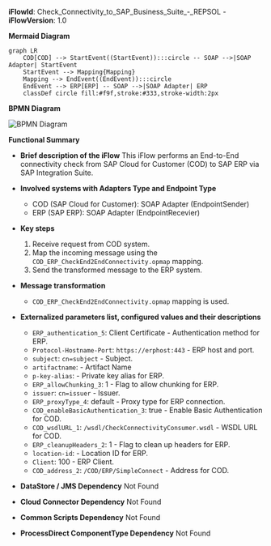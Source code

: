 **iFlowId**: Check_Connectivity_to_SAP_Business_Suite_-_REPSOL - **iFlowVersion**: 1.0

**Mermaid Diagram**
```mermaid
graph LR
    COD[COD] --> StartEvent((StartEvent)):::circle -- SOAP -->|SOAP Adapter| StartEvent
    StartEvent --> Mapping{Mapping}
    Mapping --> EndEvent((EndEvent)):::circle
    EndEvent --> ERP[ERP] -- SOAP -->|SOAP Adapter| ERP
    classDef circle fill:#f9f,stroke:#333,stroke-width:2px
```
**BPMN Diagram**

![BPMN Diagram](./Check_Connectivity_to_SAP_Business_Suite_-_REPSOL-1.0.4.png "BPMN Diagram")

**Functional Summary**
- **Brief description of the iFlow**
This iFlow performs an End-to-End connectivity check from SAP Cloud for Customer (COD) to SAP ERP via SAP Integration Suite.

- **Involved systems with Adapters Type and Endpoint Type**
    - COD (SAP Cloud for Customer): SOAP Adapter (EndpointSender)
    - ERP (SAP ERP): SOAP Adapter (EndpointRecevier)

- **Key steps**
    1.  Receive request from COD system.
    2.  Map the incoming message using the `COD_ERP_CheckEnd2EndConnectivity.opmap` mapping.
    3.  Send the transformed message to the ERP system.

- **Message transformation**
    - `COD_ERP_CheckEnd2EndConnectivity.opmap` mapping is used.

- **Externalized parameters list, configured values and their descriptions**
    - `ERP_authentication_5`: Client Certificate - Authentication method for ERP.
    - `Protocol-Hostname-Port`: `https://erphost:443` - ERP host and port.
    - `subject`: `cn=subject` - Subject.
    - `artifactname`:   - Artifact Name
    - `p-key-alias`:  - Private key alias for ERP.
    - `ERP_allowChunking_3`: 1 - Flag to allow chunking for ERP.
    - `issuer`: `cn=issuer` - Issuer.
    - `ERP_proxyType_4`: default - Proxy type for ERP connection.
    - `COD_enableBasicAuthentication_3`: true - Enable Basic Authentication for COD.
    - `COD_wsdlURL_1`: `/wsdl/CheckConnectivityConsumer.wsdl` - WSDL URL for COD.
    - `ERP_cleanupHeaders_2`: 1 - Flag to clean up headers for ERP.
    - `location-id`:   - Location ID for ERP.
    - `Client`: 100 - ERP Client.
    - `COD_address_2`: `/COD/ERP/SimpleConnect` - Address for COD.

- **DataStore / JMS Dependency**
Not Found

- **Cloud Connector Dependency**
Not Found

- **Common Scripts Dependency**
Not Found

- **ProcessDirect ComponentType Dependency**
Not Found